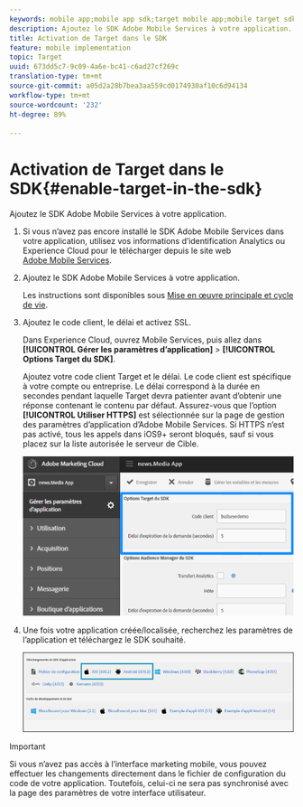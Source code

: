 ```yaml
---
keywords: mobile app;mobile app sdk;target mobile app;mobile target sdk;mobile app sdk;enable target in sdk
description: Ajoutez le SDK Adobe Mobile Services à votre application.
title: Activation de Target dans le SDK
feature: mobile implementation
topic: Target
uuid: 673dd5c7-9c09-4a6e-bc41-c6ad27cf269c
translation-type: tm+mt
source-git-commit: a05d2a28b7bea3aa559cd0174930af10c6d94134
workflow-type: tm+mt
source-wordcount: '232'
ht-degree: 89%

---
```



# Activation de Target dans le SDK{#enable-target-in-the-sdk}

Ajoutez le SDK Adobe Mobile Services à votre application.

1. Si vous n’avez pas encore installé le SDK Adobe Mobile Services dans votre application, utilisez vos informations d’identification Analytics ou Experience Cloud pour le télécharger depuis le site web [Adobe Mobile Services](https://mobilemarketing.adobe.com).

1. Ajoutez le SDK Adobe Mobile Services à votre application.

   Les instructions sont disponibles sous [Mise en œuvre principale et cycle de vie](https://experienceleague.adobe.com/docs/mobile-services/ios/getting-started-ios/dev-qs.html).

1. Ajoutez le code client, le délai et activez SSL.

   Dans Experience Cloud, ouvrez Mobile Services, puis allez dans **[!UICONTROL Gérer les paramètres d’application]** > **[!UICONTROL Options Target du SDK]**.

   Ajoutez votre code client Target et le délai. Le code client est spécifique à votre compte ou entreprise. Le délai correspond à la durée en secondes pendant laquelle Target devra patienter avant d’obtenir une réponse contenant le contenu par défaut. Assurez-vous que l’option **[!UICONTROL Utiliser HTTPS]** est sélectionnée sur la page de gestion des paramètres d’application d’Adobe Mobile Services. Si HTTPS n’est pas activé, tous les appels dans iOS9+ seront bloqués, sauf si vous placez sur la liste autorisée le serveur de Cible.

   ![](assets/mobile-clientcode.png)

1. Une fois votre application créée/localisée, recherchez les paramètres de l’application et téléchargez le SDK souhaité.

   ![](assets/download-sdk.png)

>[!IMPORTANT]
>
> Si vous n’avez pas accès à l’interface marketing mobile, vous pouvez effectuer les changements directement dans le fichier de configuration du code de votre application. Toutefois, celui-ci ne sera pas synchronisé avec la page des paramètres de votre interface utilisateur.

